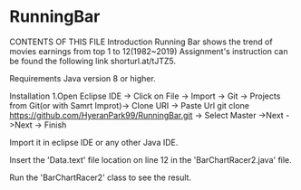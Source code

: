 # RunningBar

CONTENTS OF THIS FILE
Introduction
Running Bar shows the trend of movies earnings from top 1 to 12(1982~2019)
Assignment's instruction can be found the following link shorturl.at/tJTZ5.

Requirements
Java version 8 or higher.

Installation
1.Open Eclipse IDE -> Click on File -> Import -> Git -> Projects from Git(or with Samrt Improt)-> Clone URI
-> Paste Url git clone https://github.com/HyeranPark99/RunningBar.git -> Select Master ->Next ->Next -> Finish

Import it in eclipse IDE or any other Java IDE.

Insert the 'Data.text' file location on line 12 in the 'BarChartRacer2.java' file.

Run the 'BarChartRacer2' class to see the result.

